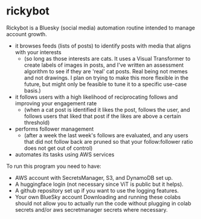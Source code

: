 # rickybot
Rickybot is a Bluesky (social media) automation routine intended to manage account growth.

* it browses feeds (lists of posts) to identify posts with media that aligns with your interests
  - (so long as those interests are cats. It uses a Visual Transformer to create labels of images in posts, and I've written an assessment algorithm to see if they are 'real' cat posts. Real being not memes and not drawings. I plan on trying to make this more flexible in the future, but might only be feasible to tune it to a specific use-case basis.)
* it follows users with a high likelihood of reciprocating follows and improving your engagement rate
  - (when a cat post is identified it likes the post, follows the user, and follows users that liked that post if the likes are above a certain threshold)
* performs follower management
  - (after a week the last week's follows are evaluated, and any users that did not follow back are pruned so that your follow:follower ratio does not get out of control)
* automates its tasks using AWS services

To run this program you need to have: 
* AWS account with SecretsManager, S3, and DynamoDB set up.
* A huggingface login (not necessary since ViT is public but it helps).
* A github repository set up if you want to use the logging features.
* Your own BlueSky account
Downloading and running these colabs should not allow you to actually run the code without plugging in colab secrets and/or aws secretmanager secrets where necessary. 
